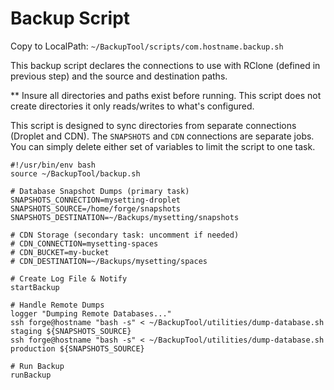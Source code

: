 # Backup Script
Copy to LocalPath: `~/BackupTool/scripts/com.hostname.backup.sh`

This backup script declares the connections to use with RClone 
(defined in previous step) and the source and destination paths.

** Insure all directories and paths exist before running.  This script 
does not create directories it only reads/writes to what's configured.

This script is designed to sync directories from separate connections 
(Droplet and CDN). The `SNAPSHOTS` and `CDN` connections are separate jobs. You 
can simply delete either set of variables to limit the script to one task.

```
#!/usr/bin/env bash
source ~/BackupTool/backup.sh

# Database Snapshot Dumps (primary task)
SNAPSHOTS_CONNECTION=mysetting-droplet
SNAPSHOTS_SOURCE=/home/forge/snapshots
SNAPSHOTS_DESTINATION=~/Backups/mysetting/snapshots

# CDN Storage (secondary task: uncomment if needed)
# CDN_CONNECTION=mysetting-spaces
# CDN_BUCKET=my-bucket
# CDN_DESTINATION=~/Backups/mysetting/spaces

# Create Log File & Notify
startBackup

# Handle Remote Dumps
logger "Dumping Remote Databases..."
ssh forge@hostname "bash -s" < ~/BackupTool/utilities/dump-database.sh staging ${SNAPSHOTS_SOURCE}
ssh forge@hostname "bash -s" < ~/BackupTool/utilities/dump-database.sh production ${SNAPSHOTS_SOURCE}

# Run Backup
runBackup
```

